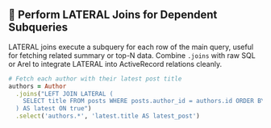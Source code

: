 ## 🔗 Perform LATERAL Joins for Dependent Subqueries
LATERAL joins execute a subquery for each row of the main query, useful for fetching related summary or top-N data. Combine `.joins` with raw SQL or Arel to integrate LATERAL into ActiveRecord relations cleanly.

```ruby
# Fetch each author with their latest post title
authors = Author
  .joins("LEFT JOIN LATERAL (
    SELECT title FROM posts WHERE posts.author_id = authors.id ORDER BY created_at DESC LIMIT 1
  ) AS latest ON true")
  .select('authors.*', 'latest.title AS latest_post')
```
